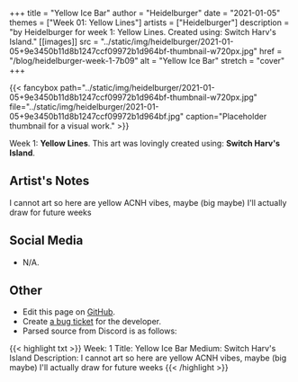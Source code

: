 +++
title =       "Yellow Ice Bar"
author =      "Heidelburger"
date =        "2021-01-05"
themes =      ["Week 01: Yellow Lines"]
artists =     ["Heidelburger"]
description = "by Heidelburger for week 1: Yellow Lines. Created using: Switch Harv's Island."
[[images]]
              src = "../static/img/heidelburger/2021-01-05+9e3450b11d8b1247ccf09972b1d964bf-thumbnail-w720px.jpg"
              href = "/blog/heidelburger-week-1-7b09"
              alt = "Yellow Ice Bar"
              stretch = "cover"
+++


{{< fancybox path="../static/img/heidelburger/2021-01-05+9e3450b11d8b1247ccf09972b1d964bf-thumbnail-w720px.jpg" file="../static/img/heidelburger/2021-01-05+9e3450b11d8b1247ccf09972b1d964bf.jpg" caption="Placeholder thumbnail for a visual work." >}}


Week 1: **Yellow Lines**. This art was lovingly created using: **Switch Harv's Island**.

## Artist's Notes

I cannot art so here are yellow ACNH vibes, maybe (big maybe) I'll actually draw for future weeks

## Social Media

- N/A.

## Other

- Edit this page on [GitHub](https://github.com/teaminkling/web-refresh/edit/main/content/blog/heidelburger-week-1-7b09.md).
- Create [a bug ticket](https://github.com/teaminkling/web-refresh/issues/new?assignees=&labels=bug&template=problem-report.md&title=) for the developer.
- Parsed source from Discord is as follows:

{{< highlight txt >}}
Week: 1
Title: Yellow Ice Bar
Medium: Switch Harv's Island
Description: I cannot art so here are yellow ACNH vibes, maybe (big maybe) I'll actually draw for future weeks
{{< /highlight >}}